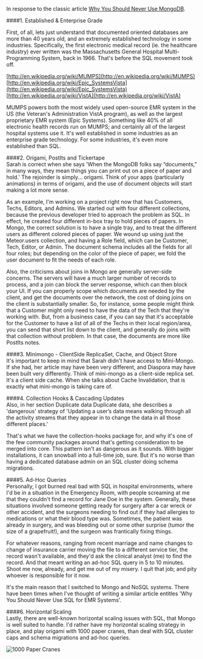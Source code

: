 

In response to the classic article [Why You Should Never Use MongoDB](http://crater.io/posts/TYmdcGm5NayDJXD2k).

####1.  Established & Enterprise Grade  

First, of all, lets just understand that documented oriented databases are more than 40 years old, and an extremely established technology in some industries.  Specifically, the first electronic medical record (ie. the healthcare industry) ever written was the Massachusetts General Hospital Multi-Programming System, back in 1966.  That's before the SQL movement took off.

[http://en.wikipedia.org/wiki/MUMPS](http://en.wikipedia.org/wiki/MUMPS)  
[http://en.wikipedia.org/wiki/Epic_SystemsVista](http://en.wikipedia.org/wiki/Epic_SystemsVista)  
[http://en.wikipedia.org/wiki/VistA](http://en.wikipedia.org/wiki/VistA)  

MUMPS powers both the most widely used open-source EMR system in the US (the Veteran's Administration VistA program), as well as the largest proprietary EMR system (Epic Systems).  Something like 40% of all electronic health records run on MUMPS; and certainly all of the largest hospital systems use it.  It's well established in some industries as an enterprise grade technology.  For some industries, it's even more established than SQL.  

####2.  Origami, PostIts and Tickertape  
Sarah is correct when she says 'When the MongoDB folks say “documents,” in many ways, they mean things you can print out on a piece of paper and hold.'  The rejoinder is simply...  origami.  Think of your apps (particularly animations) in terms of origami, and the use of document objects will start making a lot more sense.  

As an example, I'm working on a project right now that has Customers, Techs, Editors, and Admins.  We started out with four different collections, because the previous developer tried to approach the problem as SQL.  In effect, he created four different in-box tray to hold pieces of papers.  In Mongo, the correct solution is to have a single tray, and to treat the different users as different colored pieces of paper.  We wound up using just the Meteor.users collection, and having a Role field, which can be Customer, Tech, Editor, or Admin.  The document schema includes all the fields for all four roles; but depending on the color of the piece of paper, we fold the user document to fit the needs of each role.  

Also, the criticisms about joins in Mongo are generally server-side concerns.  The servers will have a much larger number of records to process, and a join can block the server response, which can then block your UI.  If you can properly scope which documents are needed by the client, and get the documents over the network, the cost of doing joins on the client is substantially smaller.  So, for instance, some people might think that a Customer might only need to have the data of the Tech that they're working with.  But, from a business case, if you can say that it's acceptable for the Customer to have a list of all of the Techs in their local region/area, you can send that short list down to the client, and generally do joins with that collection without problem.  In that case, the documents are more like PostIts notes.  

####3.  Minimongo - ClientSide ReplicaSet, Cache, and Object Store  
It's important to keep in mind that Sarah didn't have access to Mini-Mongo.  If she had, her article may have been very different, and Diaspora may have been built very differently.  Think of mini-mongo as a client-side replica set.  It's a client side cache.  When she talks about Cache Invalidation, that is exactly what mini-mongo is taking care of.

####4.  Collection Hooks & Cascading Updates  
Also, in her section Duplicate data Duplicate data, she describes a 'dangerous' strategy of 'Updating a user’s data means walking through all the activity streams that they appear in to change the data in all those different places.'  

That's what we have the collection-hooks package for, and why it's one of the few community packages around that's getting consideration to be merged into core.  This pattern isn't as dangerous as it sounds.  With bigger installations, it can snowball into a full-time job, sure.  But it's no worse than having a dedicated database admin on an SQL cluster doing schema migrations.  

####5.  Ad-Hoc Queries  
Personally, I got burned real bad with SQL in hospital environments, where I'd be in a situation in the Emergency Room, with people screaming at me that they couldn't find a record for Jane Doe in the system.  Generally, these situations involved someone getting ready for surgery after a car wreck or other accident, and the surgeons needing to find out if they had allergies to medications or what their blood type was.  Sometimes, the patient was already in surgery, and was bleeding out or some other surprise (tumor the size of a grapefruit!), and the surgeon was frantically fixing things.  

For whatever reasons, ranging from recent marriage and name changes to change of insurance carrier moving the file to a different service tier, the record wasn't available, and they'd ask the clinical analyst (me) to find the record.  And that meant writing an ad-hoc SQL query in 5 to 10 minutes.  Shoot me now, already, and get me out of my misery.  I quit that job; and pity whoever is responsible for it now.

It's the main reason that I switched to Mongo and NoSQL systems.  There have been times when I've thought of writing a similar article entitles 'Why You Should Never Use SQL for EMR Systems'.  


####6.  Horizontal Scaling  
Lastly, there are well-known horizontal scaling issues with SQL, that Mongo is well suited to handle.   I'd rather have my horizontal scaling strategy in place, and play origami with 1000 paper cranes, than deal with SQL cluster caps and schema migrations and ad-hoc queries.


![1000 Paper Cranes](http://fc02.deviantart.net/fs71/f/2012/141/5/0/wallpaper_1000_origami_canes_by_hoschie-d50kwiv.jpg)  

